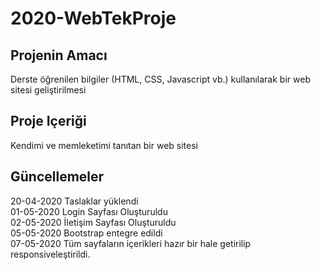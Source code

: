 # 2020-WebTekProje
## Projenin Amacı
  Derste öğrenilen bilgiler (HTML, CSS, Javascript vb.) kullanılarak bir web sitesi geliştirilmesi
## Proje Içeriği
  Kendimi ve memleketimi tanıtan bir web sitesi
## Güncellemeler
  20-04-2020 Taslaklar yüklendi
  <br>
  01-05-2020 Login Sayfası Oluşturuldu
  <br>
  02-05-2020 İletişim Sayfası Oluşturuldu
  <br>
  05-05-2020 Bootstrap entegre edildi
  <br>
  07-05-2020 Tüm sayfaların içerikleri hazır bir hale getirilip responsiveleştirildi.
